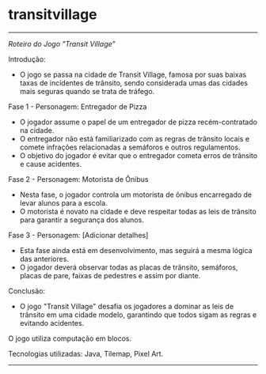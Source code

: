 # transitvillage

---

*Roteiro do Jogo "Transit Village"*

Introdução:

- O jogo se passa na cidade de Transit Village, famosa por suas baixas taxas de incidentes de trânsito, sendo considerada umas das cidades mais seguras quando se trata de tráfego.

Fase 1 - Personagem: Entregador de Pizza

- O jogador assume o papel de um entregador de pizza recém-contratado na cidade.
- O entregador não está familiarizado com as regras de trânsito locais e comete infrações relacionadas a semáforos e outros regulamentos.
- O objetivo do jogador é evitar que o entregador cometa erros de trânsito e cause acidentes.

Fase 2 - Personagem: Motorista de Ônibus

- Nesta fase, o jogador controla um motorista de ônibus encarregado de levar alunos para a escola.
- O motorista é novato na cidade e deve respeitar todas as leis de trânsito para garantir a segurança dos alunos.

Fase 3 - Personagem: [Adicionar detalhes]

- Esta fase ainda está em desenvolvimento, mas seguirá a mesma lógica das anteriores.
- O jogador deverá observar todas as placas de trânsito, semáforos, placas de pare, faixas de pedestres e assim por diante.

Conclusão:

- O jogo "Transit Village" desafia os jogadores a dominar as leis de trânsito em uma cidade modelo, garantindo que todos sigam as regras e evitando acidentes.

 O jogo utiliza computação em blocos.

 Tecnologias utilizadas: Java, Tilemap, Pixel Art. 

---
